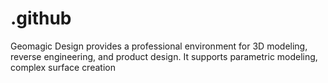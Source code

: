 # .github
Geomagic Design provides a professional environment for 3D modeling, reverse engineering, and product design. It supports parametric modeling, complex surface creation
